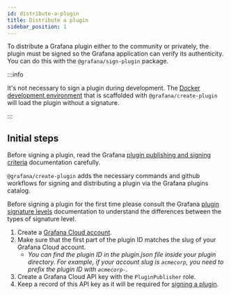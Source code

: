 ```yaml
---
id: distribute-a-plugin
title: Distribute a plugin
sidebar_position: 1
---
```


To distribute a Grafana plugin either to the community or privately, the plugin must be signed so the Grafana application can verify its authenticity. You can do this with the `@grafana/sign-plugin` package.

:::info

It's not necessary to sign a plugin during development. The [Docker development environment](/plugin-tools/docs/get-started/set-up-development-environment) that is scaffolded with `@grafana/create-plugin` will load the plugin without a signature.

:::

## Initial steps

Before signing a plugin, read the Grafana [plugin publishing and signing criteria](https://grafana.com/docs/grafana/latest/developers/plugins/publishing-and-signing-criteria/) documentation carefully.

`@grafana/create-plugin` adds the necessary commands and github workflows for signing and distributing a plugin via the Grafana plugins catalog.

Before signing a plugin for the first time please consult the Grafana [plugin signature levels](https://grafana.com/docs/grafana/latest/developers/plugins/sign-a-plugin/#plugin-signature-levels) documentation to understand the differences between the types of signature level.

1. Create a [Grafana Cloud account](https://grafana.com/signup).
2. Make sure that the first part of the plugin ID matches the slug of your Grafana Cloud account.
   - _You can find the plugin ID in the plugin.json file inside your plugin directory. For example, if your account slug is `acmecorp`, you need to prefix the plugin ID with `acmecorp-`._
3. Create a Grafana Cloud API key with the `PluginPublisher` role.
4. Keep a record of this API key as it will be required for [signing a plugin](/plugin-tools/docs/publish-a-plugin/sign-a-plugin).
